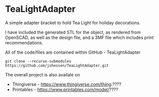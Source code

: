 # TeaLightAdapter

A simple adapter bracket to hold Tea Light for holiday decorations.

I have included the generated STL for the object, as rendered from OpenSCAD, as well as the design file, and a 3MF file which includes print recommendations.

All of the code/files are contained within GitHub - TeaLightAdapter

```shell
git clone --recurse-submodules https://github.com/jshessen/TeaLightAdapter.git
```

The overall project is also availale on
- Thingiverse - https://www.thingiverse.com/thing:????
- Printables - https://www.printables.com/model/????

